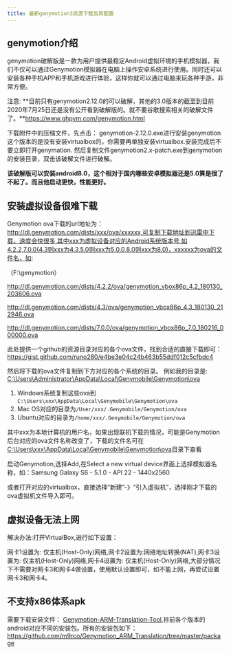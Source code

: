 ```yaml
---
title: 最新genymotion3资源下载及其配置
---
```





## genymotion介绍

genymotion破解版是一款为用户提供最稳定Android虚拟环境的手机模拟器，我们不仅可以通过Genymotion模拟器在电脑上操作安卓系统进行使用。同时还可以安装各种手机APP和手机游戏进行体验，这样你就可以通过电脑来玩各种手游，非常方便。

注意: **目前只有genymotion2.12.0的可以破解，其他的3.0版本的截至到目前2020年7月25日还是没有公开看到破解版的。就不要谷歌搜索相关的破解文件了。**https://www.ghpym.com/genymotion.html

下载附件中的压缩文件，先点击： genymotion-2.12.0.exe进行安装genymotion这个版本的是没有安装virtualbox的，你需要再单独安装virtualbox.安装完成后不要立即打开genymation. 然后复制文件genymotion2.x-patch.exe到genymotion的安装目录，双击该破解文件进行破解。

**该破解版可以安装android8.0，这个相对于国内哪些安卓模拟器还是5.0算是很了不起了。而且他启动更快，性能更好。**

## 安装虚拟设备很难下载

Genymotion ova下载的url地址为：http://dl.genymotion.com/dists/xxx/ova/xxxxxx,可复制下载地址到迅雷中下载，速度会快很多,其中xxx为虚拟设备对应的Android系统版本号,如4.2.2,7.0.0(4.3则xxx为4.3,5.0则xxx为5.0.0,8.0则xxx为8.0)，xxxxxx为ova的文件名，如:

（F:\genymotion）

http://dl.genymotion.com/dists/4.2.2/ova/genymotion_vbox86p_4.2_180130_203606.ova

http://dl.genymotion.com/dists/4.3/ova/genymotion_vbox86p_4.3_180130_212946.ova

http://dl.genymotion.com/dists/7.0.0/ova/genymotion_vbox86p_7.0_180216_000000.ova

此处提供一个github的资源目录对应的各个ova文件，找到合适的直接下载即可： <https://gist.github.com/runo280/e4be3e04c24b463b55ddf012c5cfbdc4>

然后将下载的ova文件复制到下方对应的各个系统的目录。 例如我的目录是: [C:\Users\Administrator\AppData\Local\Genymobile\Genymotion\ova](C:\Users\Administrator\AppData\Local\Genymobile\Genymotion\ova)

1. Windows系统复制这些ova到`C:\Users\xxx\AppData\Local\Genymobile\Genymotion\ova`
2. Mac OS对应的目录为`/User/xxx/.Genymobile/Genymotion/ova`
3. Ubuntu对应的目录为`/home/xxx/.Genymobile/Genymotion/ova`

其中xxx为本地计算机的用户名，如果出现联机下载的情况，可能是Genymotion后台对应的ova文件名称改变了，下载的文件名可在[C:\Users\xxx\AppData\Local\Genymobile\Genymotion\ova](C:\Users\Administrator\AppData\Local\Genymobile\Genymotion\ova)目录下查看

启动Genymotion,选择Add,在Select a new virtual device界面上选择模拟器名称，如：Samsung Galaxy S6 - 5.1.0 - API 22 - 1440x2560

或者打开对应的virtualbox，直接选择“新建”-》“引入虚拟机”，选择刚才下载的ova虚拟机文件导入即可。

##  虚拟设备无法上网

解决办法:打开VirtualBox,进行如下设置：

网卡1设置为: 仅主机(Host-Only)网络,网卡2设置为:网络地址转换(NAT),网卡3设置为: 仅主机(Host-Only)网络,网卡4设置为: 仅主机(Host-Only)网络,大部分情况下不需要对网卡3和网卡4做设置，使用默认设置即可，如不能上网，再尝试设置网卡3和网卡4。

## 不支持x86体系apk

需要下载安装文件： [ Genymotion-ARM-Translation-Tool](https://github.com/m9rco/Genymotion_ARM_Translation/tree/master/package),目前各个版本的android对应不同的安装包。所有的安装包如下：
<https://github.com/m9rco/Genymotion_ARM_Translation/tree/master/package>
